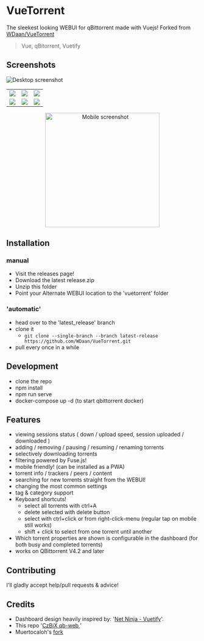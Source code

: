 # VueTorrent

The sleekest looking WEBUI for qBittorrent made with Vuejs! Forked from [WDaan/VueTorrent](https://github.com/WDaan/VueTorrent)

> Vue, qBitorrent, Vuetify

## Screenshots

![Desktop screenshot](https://imgur.com/hpjuVYb.png)

|                                    |                                    |                                    |
| :--------------------------------: | :--------------------------------: | :--------------------------------: |
| ![](https://imgur.com/Zcm98H3.png) | ![](https://imgur.com/OujrH0f.png) | ![](https://imgur.com/3FZTXPL.png) |
| ![](https://imgur.com/QYpNCXs.png) | ![](https://imgur.com/6j5wxhl.png) | ![](https://imgur.com/jnzDKjW.png) |

<p align="center">
<img src="https://imgur.com/U3mes8r.png" width="300" alt="Mobile screenshot">
</p>

## Installation

### manual

- Visit the releases page!
- Download the latest release.zip
- Unzip this folder
- Point your Alternate WEBUI location to the 'vuetorrent' folder

### 'automatic'

- head over to the 'latest_release' branch
- clone it
  - `git clone --single-branch --branch latest-release https://github.com/WDaan/VueTorrent.git`
- pull every once in a while

## Development

- clone the repo
- npm install
- npm run serve
- docker-compose up -d (to start qbittorrent docker)

## Features

- viewing sessions status ( down / upload speed, session uploaded / downloaded )
- adding / removing / pausing / resuming / renaming torrents
- selectively downloading torrents
- filtering powered by Fuse.js!
- mobile friendly! (can be installed as a PWA)
- torrent info / trackers / peers / content
- searching for new torrents straight from the WEBUI!
- changing the most common settings
- tag & category support
- Keyboard shortcuts!
  - select all torrents with ctrl+A
  - delete selected with delete button
  - select with ctrl+click or from right-click-menu (regular tap on mobile still works)
  - shift + click to select from one torrent until another
- Which torrent properties are shown is configurable in the dashboard (for both busy and completed torrents)
- works on QBittorrent V4.2 and later

## Contributing

I'll gladly accept help/pull requests & advice!

## Credits

- Dashboard design heavily inspired by: '[Net Ninja - Vuetify](https://github.com/iamshaunjp/vuetify-playlist)'.
- This repo '[CzBiX qb-web ](https://github.com/CzBiX/qb-web)'
- Muertocaloh's [fork](https://github.com/muertocaloh/VueTorrent)
